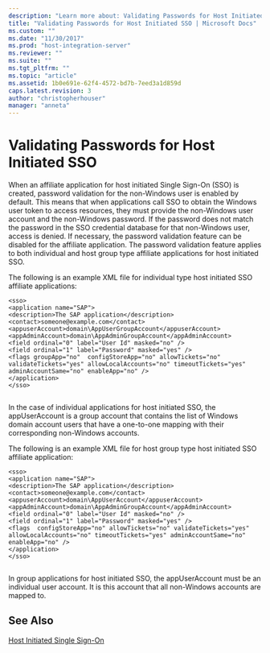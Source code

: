 ```yaml
---
description: "Learn more about: Validating Passwords for Host Initiated SSO"
title: "Validating Passwords for Host Initiated SSO | Microsoft Docs"
ms.custom: ""
ms.date: "11/30/2017"
ms.prod: "host-integration-server"
ms.reviewer: ""
ms.suite: ""
ms.tgt_pltfrm: ""
ms.topic: "article"
ms.assetid: 1b0e691e-62f4-4572-bd7b-7eed3a1d859d
caps.latest.revision: 3
author: "christopherhouser"
manager: "anneta"
---
```

# Validating Passwords for Host Initiated SSO
When an affiliate application for host initiated Single Sign-On (SSO) is created, password validation for the non-Windows user is enabled by default. This means that when applications call SSO to obtain the Windows user token to access resources, they must provide the non-Windows user account and the non-Windows password. If the password does not match the password in the SSO credential database for that non-Windows user, access is denied. If necessary, the password validation feature can be disabled for the affiliate application. The password validation feature applies to both individual and host group type affiliate applications for host initiated SSO.  
  
 The following is an example XML file for individual type host initiated SSO affiliate applications:  
  
```  
<sso>  
<application name="SAP">  
<description>The SAP application</description>   
<contact>someone@example.com</contact>   
<appuserAccount>domain\AppUserGroupAccount</appuserAccount>   
<appAdminAccount>domain\AppAdminGroupAccount</appAdminAccount>   
<field ordinal="0" label="User Id" masked="no" />   
<field ordinal="1" label="Password" masked="yes" />   
<flags groupApp="no"  configStoreApp="no" allowTickets="no" validateTickets="yes" allowLocalAccounts="no" timeoutTickets="yes" adminAccountSame="no" enableApp="no" />  
</application>  
</sso>  
  
```  
  
 In the case of individual applications for host initiated SSO, the appUserAccount is a group account that contains the list of Windows domain account users that have a one-to-one mapping with their corresponding non-Windows accounts.  
  
 The following is an example XML file for host group type host initiated SSO affiliate application:  
  
```  
<sso>  
<application name="SAP">  
<description>The SAP application</description>   
<contact>someone@example.com</contact>   
<appuserAccount>domain\AppUserAccount</appuserAccount>   
<appAdminAccount>domain\AppAdminGroupAccount</appAdminAccount>   
<field ordinal="0" label="User Id" masked="no" />   
<field ordinal="1" label="Password" masked="yes" />   
<flags  configStoreApp="no" allowTickets="no" validateTickets="yes" allowLocalAccounts="no" timeoutTickets="yes" adminAccountSame="no" enableApp="no" />  
</application>  
</sso>  
  
```  
  
 In group applications for host initiated SSO, the appUserAccount must be an individual user account. It is this account that all non-Windows accounts are mapped to.  
  
## See Also  
 [Host Initiated Single Sign-On](../esso/host-initiated-single-sign-on.md)
